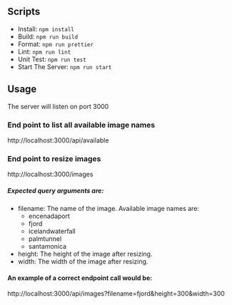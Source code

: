 ## Scripts
- Install: ```npm install```
- Build: ```npm run build```
- Format: ```npm run prettier```
- Lint: ```npm run lint```
- Unit Test: ```npm run test```
- Start The Server: ```npm run start```

## Usage
The server will listen on port 3000

### End point to list all available image names
http://localhost:3000/api/available

### End point to resize images

http://localhost:3000/images
##### Expected query arguments are:
- filename: The name of the image. Available image names are:
  - encenadaport
  - fjord
  - icelandwaterfall
  - palmtunnel
  - santamonica
- height: The height of the image after resizing.
- width: The width of the image after resizing.

#### An example of a correct endpoint call would be:
http://localhost:3000/api/images?filename=fjord&height=300&width=300
